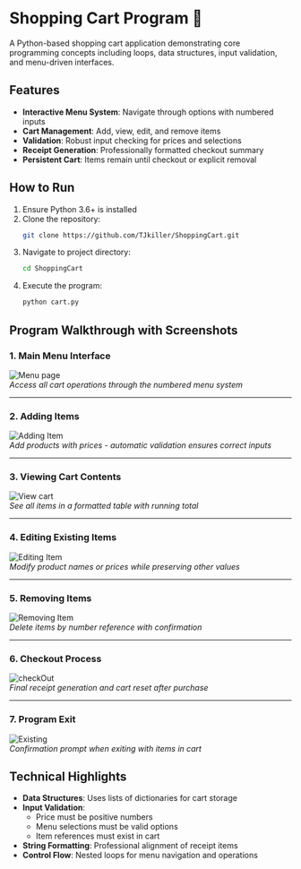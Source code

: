 # Shopping Cart Program 🛒

A Python-based shopping cart application demonstrating core programming concepts including loops, data structures, input validation, and menu-driven interfaces.

## Features

- **Interactive Menu System**: Navigate through options with numbered inputs
- **Cart Management**: Add, view, edit, and remove items
- **Validation**: Robust input checking for prices and selections
- **Receipt Generation**: Professionally formatted checkout summary
- **Persistent Cart**: Items remain until checkout or explicit removal

## How to Run

1. Ensure Python 3.6+ is installed
2. Clone the repository:
   ```bash
   git clone https://github.com/TJkiller/ShoppingCart.git
   ```
3. Navigate to project directory:
   ```bash
   cd ShoppingCart
   ```
4. Execute the program:
   ```bash
   python cart.py
   ```

## Program Walkthrough with Screenshots

### 1. Main Menu Interface
![Menu page](https://github.com/user-attachments/assets/8436b491-6b3f-46e1-b598-17390d428ab1)  
*Access all cart operations through the numbered menu system*

---

### 2. Adding Items
![Adding Item](https://github.com/user-attachments/assets/9480dea5-296e-4fbc-b198-64e441167b21)  
*Add products with prices - automatic validation ensures correct inputs*

---

### 3. Viewing Cart Contents
![View cart](https://github.com/user-attachments/assets/e5024629-3ff1-47d1-ba60-b1eefd1b9cb4)   
*See all items in a formatted table with running total*

---

### 4. Editing Existing Items
![Editing Item](https://github.com/user-attachments/assets/c264012c-baa5-4db7-8437-89cf8b631be9)  
*Modify product names or prices while preserving other values*

---

### 5. Removing Items
![Removing Item](https://github.com/user-attachments/assets/0c89d4d8-8576-4fe8-86db-40716f9e3fd0)    
*Delete items by number reference with confirmation*

---

### 6. Checkout Process
![checkOut](https://github.com/user-attachments/assets/445d8ee5-9e62-4e49-b08f-a99a82673e4d)  
*Final receipt generation and cart reset after purchase*

---

### 7. Program Exit
![Existing](https://github.com/user-attachments/assets/2276855d-e567-43da-8b1e-9bb3bc79a309)  
*Confirmation prompt when exiting with items in cart*

## Technical Highlights

- **Data Structures**: Uses lists of dictionaries for cart storage
- **Input Validation**: 
  - Price must be positive numbers
  - Menu selections must be valid options
  - Item references must exist in cart
- **String Formatting**: Professional alignment of receipt items
- **Control Flow**: Nested loops for menu navigation and operations
